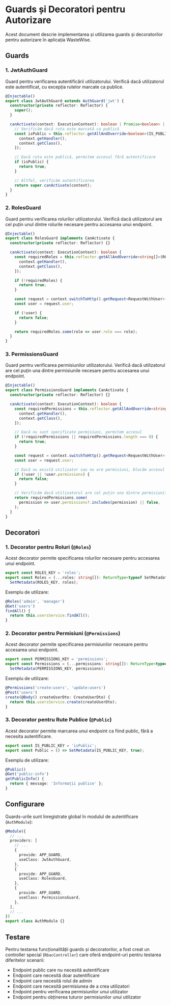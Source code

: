 # Guards și Decoratori pentru Autorizare

Acest document descrie implementarea și utilizarea guards și decoratorilor pentru autorizare în aplicația WasteWise.

## Guards

### 1. JwtAuthGuard

Guard pentru verificarea autentificării utilizatorului. Verifică dacă utilizatorul este autentificat, cu excepția rutelor marcate ca publice.

```typescript
@Injectable()
export class JwtAuthGuard extends AuthGuard('jwt') {
  constructor(private reflector: Reflector) {
    super();
  }

  canActivate(context: ExecutionContext): boolean | Promise<boolean> | Observable<boolean> {
    // Verificăm dacă ruta este marcată ca publică
    const isPublic = this.reflector.getAllAndOverride<boolean>(IS_PUBLIC_KEY, [
      context.getHandler(),
      context.getClass(),
    ]);

    // Dacă ruta este publică, permitem accesul fără autentificare
    if (isPublic) {
      return true;
    }

    // Altfel, verificăm autentificarea
    return super.canActivate(context);
  }
}
```

### 2. RolesGuard

Guard pentru verificarea rolurilor utilizatorului. Verifică dacă utilizatorul are cel puțin unul dintre rolurile necesare pentru accesarea unui endpoint.

```typescript
@Injectable()
export class RolesGuard implements CanActivate {
  constructor(private reflector: Reflector) {}

  canActivate(context: ExecutionContext): boolean {
    const requiredRoles = this.reflector.getAllAndOverride<string[]>(ROLES_KEY, [
      context.getHandler(),
      context.getClass(),
    ]);

    if (!requiredRoles) {
      return true;
    }

    const request = context.switchToHttp().getRequest<RequestWithUser>();
    const user = request.user;

    if (!user) {
      return false;
    }

    return requiredRoles.some(role => user.role === role);
  }
}
```

### 3. PermissionsGuard

Guard pentru verificarea permisiunilor utilizatorului. Verifică dacă utilizatorul are cel puțin una dintre permisiunile necesare pentru accesarea unui endpoint.

```typescript
@Injectable()
export class PermissionsGuard implements CanActivate {
  constructor(private reflector: Reflector) {}

  canActivate(context: ExecutionContext): boolean {
    const requiredPermissions = this.reflector.getAllAndOverride<string[]>(PERMISSIONS_KEY, [
      context.getHandler(),
      context.getClass(),
    ]);

    // Dacă nu sunt specificate permisiuni, permitem accesul
    if (!requiredPermissions || requiredPermissions.length === 0) {
      return true;
    }

    const request = context.switchToHttp().getRequest<RequestWithUser>();
    const user = request.user;

    // Dacă nu există utilizator sau nu are permisiuni, blocăm accesul
    if (!user || !user.permissions) {
      return false;
    }

    // Verificăm dacă utilizatorul are cel puțin una dintre permisiunile necesare
    return requiredPermissions.some(
      permission => user.permissions?.includes(permission) || false,
    );
  }
}
```

## Decoratori

### 1. Decorator pentru Roluri (`@Roles`)

Acest decorator permite specificarea rolurilor necesare pentru accesarea unui endpoint.

```typescript
export const ROLES_KEY = 'roles';
export const Roles = (...roles: string[]): ReturnType<typeof SetMetadata> =>
  SetMetadata(ROLES_KEY, roles);
```

Exemplu de utilizare:

```typescript
@Roles('admin', 'manager')
@Get('users')
findAll() {
  return this.usersService.findAll();
}
```

### 2. Decorator pentru Permisiuni (`@Permissions`)

Acest decorator permite specificarea permisiunilor necesare pentru accesarea unui endpoint.

```typescript
export const PERMISSIONS_KEY = 'permissions';
export const Permissions = (...permissions: string[]): ReturnType<typeof SetMetadata> =>
  SetMetadata(PERMISSIONS_KEY, permissions);
```

Exemplu de utilizare:

```typescript
@Permissions('create:users', 'update:users')
@Post('users')
create(@Body() createUserDto: CreateUserDto) {
  return this.usersService.create(createUserDto);
}
```

### 3. Decorator pentru Rute Publice (`@Public`)

Acest decorator permite marcarea unui endpoint ca fiind public, fără a necesita autentificare.

```typescript
export const IS_PUBLIC_KEY = 'isPublic';
export const Public = () => SetMetadata(IS_PUBLIC_KEY, true);
```

Exemplu de utilizare:

```typescript
@Public()
@Get('public-info')
getPublicInfo() {
  return { message: 'Informații publice' };
}
```

## Configurare

Guards-urile sunt înregistrate global în modulul de autentificare (`AuthModule`):

```typescript
@Module({
  // ...
  providers: [
    // ...
    {
      provide: APP_GUARD,
      useClass: JwtAuthGuard,
    },
    {
      provide: APP_GUARD,
      useClass: RolesGuard,
    },
    {
      provide: APP_GUARD,
      useClass: PermissionsGuard,
    },
  ],
  // ...
})
export class AuthModule {}
```

## Testare

Pentru testarea funcționalității guards și decoratorilor, a fost creat un controller special (`RbacController`) care oferă endpoint-uri pentru testarea diferitelor scenarii:

- Endpoint public care nu necesită autentificare
- Endpoint care necesită doar autentificare
- Endpoint care necesită rolul de admin
- Endpoint care necesită permisiunea de a crea utilizatori
- Endpoint pentru verificarea permisiunilor unui utilizator
- Endpoint pentru obținerea tuturor permisiunilor unui utilizator

